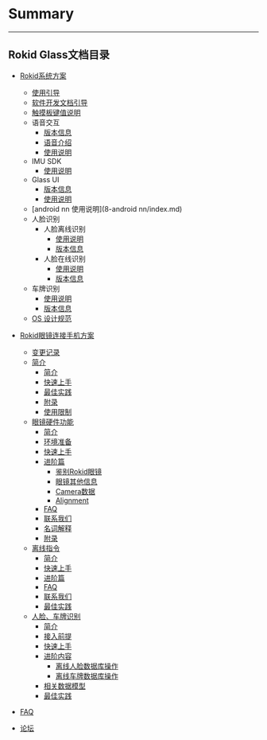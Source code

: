 # Summary
---------
Rokid Glass文档目录
---------
* [Rokid系统方案](README.md)
    * [使用引导](howtouse.md)
    * [软件开发文档引导](README.md)
    * [触摸板键值说明](1-system/index.md)
    * 语音交互
        - [版本信息](2-sdk/3-voice-sdk/InstructSdk/ReleaseNotes.md)
        - [语音介绍](2-sdk/3-voice-sdk/AccessibilityInstruct.md)
        - [使用说明](2-sdk/3-voice-sdk/InstructSdk/InstructSdk.md)
    * IMU SDK
        * [使用说明](2-sdk/8-imu-sdk/index.md)
    * Glass UI
        - [版本信息](2-sdk/5-ui-sdk/ReleaseNotes.md)
        - [使用说明](2-sdk/5-ui-sdk/index.md)
    * [android nn 使用说明](8-android nn/index.md)
    * 人脸识别
        - 人脸离线识别
            - [使用说明](2-sdk/1-face-sdk/index.md)
            - [版本信息](2-sdk/1-face-sdk/ReleaseNotes.md)
        - 人脸在线识别
            - [使用说明](2-sdk/1-face-online-sdk/index.md)
            - [版本信息](2-sdk/1-face-online-sdk/ReleaseNotes.md)
    * 车牌识别
        - [使用说明](2-sdk/2-lpr-sdk/index.md)
        - [版本信息](2-sdk/2-lpr-sdk/ReleaseNotes.md)
    * [OS 设计规范](5-design/index.md)
    
* [Rokid眼镜连接手机方案](7-glassmobile/res/mobile_glass/introduction.md)
    * [变更记录](7-glassmobile/res/mobile_glass/ChangeLog.md)
    * [简介](7-glassmobile/res/mobile_glass/introduction.md)
        * [简介](7-glassmobile/res/mobile_glass/introduction.md#简介)
        * [快速上手](7-glassmobile/res/mobile_glass/introduction.md#快速上手)
        * [最佳实践](7-glassmobile/res/mobile_glass/introduction.md#最佳实践)
        * [附录](7-glassmobile/res/mobile_glass/introduction.md#附录)
        * [使用限制](7-glassmobile/res/mobile_glass/introduction.md#使用限制)
    * [眼镜硬件功能](7-glassmobile/res/mobile_glass/glass_hardware.md)
        * [简介](7-glassmobile/res/mobile_glass/glass_hardware.md#简介)
        * [环境准备](7-glassmobile/res/mobile_glass/glass_hardware.md#环境准备)
        * [快速上手](7-glassmobile/res/mobile_glass/glass_hardware.md#快速上手)
        * [进阶篇](7-glassmobile/res/mobile_glass/glass_hardware.md#进阶篇)
            * [鉴别Rokid眼镜](7-glassmobile/res/mobile_glass/glass_hardware.md#如何鉴别usbdevice为rokid眼镜)
            * [眼镜其他信息](7-glassmobile/res/mobile_glass/glass_hardware.md#获取眼镜其他信息)
            * [Camera数据](7-glassmobile/res/mobile_glass/glass_hardware.md#获取摄像头数据)
            * [Alignment](7-glassmobile/res/mobile_glass/glass_hardware.md#alignment对齐)
        * [FAQ](7-glassmobile/res/mobile_glass/glass_hardware.md#faq)
        * [联系我们](7-glassmobile/res/mobile_glass/glass_hardware.md#联系我们)
        * [名词解释](7-glassmobile/res/mobile_glass/glass_hardware.md#名词解释)
        * [附录](7-glassmobile/res/mobile_glass/glass_hardware.md#附录)
    * [离线指令](7-glassmobile/res/mobile_glass/offline_command.md)
        * [简介](7-glassmobile/res/mobile_glass/offline_command.md#简介)
        * [快速上手](7-glassmobile/res/mobile_glass/offline_command.md#快速上手)
        * [进阶篇](7-glassmobile/res/mobile_glass/offline_command.md#进阶篇)
        * [FAQ](7-glassmobile/res/mobile_glass/offline_command.md#faq)
        * [联系我们](7-glassmobile/res/mobile_glass/offline_command.md#联系我们)
        * [最佳实践](7-glassmobile/res/mobile_glass/offline_command.md#最佳实践)
    * [人脸、车牌识别](7-glassmobile/res/mobile_glass/glass_recog_sdk.md)
        * [简介](7-glassmobile/res/mobile_glass/glass_recog_sdk.md#简介)
        * [接入前提](7-glassmobile/res/mobile_glass/glass_recog_sdk.md#接入前提)
        * [快速上手](7-glassmobile/res/mobile_glass/glass_recog_sdk.md#快速上手)
        * [进阶内容](7-glassmobile/res/mobile_glass/glass_recog_sdk.md#进阶内容)
          * [离线人脸数据库操作](7-glassmobile/res/mobile_glass/glass_recog_sdk.md#离线人脸数据库操作)
          * [离线车牌数据库操作](7-glassmobile/res/mobile_glass/glass_recog_sdk.md#离线车牌数据库操作)
        * [相关数据模型](7-glassmobile/res/mobile_glass/glass_recog_sdk.md#相关的数据模型)
        * [最佳实践](7-glassmobile/res/mobile_glass/glass_recog_sdk.md#最佳实践)
* [FAQ](0-faq/index.md) 
* [论坛](6-forum/index.md)


